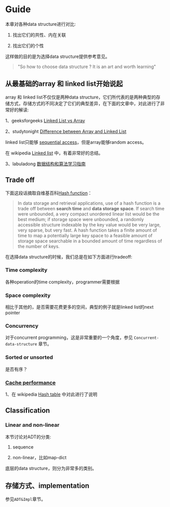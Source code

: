 # Guide

本章对各种data structure进行对比:

1) 找出它们的共性、内在关联

2) 找出它们的个性

这样做的目的是为选择data structure提供参考意见。

> "So how to choose data structure ? It is an art and worth learning"



## 从最基础的array 和 linked list开始说起

array 和 linked list不仅仅是两种data structure，它们所代表的是两种典型的存储方式，存储方式的不同决定了它们的典型差异，在下面的文章中，对此进行了非常好的解读:

1、geeksforgeeks [Linked List vs Array](https://www.geeksforgeeks.org/linked-list-vs-array/)

2、studytonight [Difference between Array and Linked List](https://www.studytonight.com/data-structures/linked-list-vs-array)

linked list只能够 [sequential access](https://en.wanweibaike.com/wiki-Sequential_access)，但是array能够random access。

在 wikipedia [Linked list](https://en.wanweibaike.com/wiki-Linked%20list) 中，有着非常好的总结。

3、labuladong  [数据结构和算法学习指南](https://mp.weixin.qq.com/s/ZYaXOSVM3YBIeRWm7E_jcQ)

## Trade off

下面这段话摘取自维基百科[Hash function](https://en.wikipedia.org/wiki/Hash_function#Efficiency)：

> In data storage and retrieval applications, use of a hash function is a trade off between **search time** and **data storage space**. If search time were unbounded, a very compact unordered linear list would be the best medium; if storage space were unbounded, a randomly accessible structure indexable by the key value would be very large, very sparse, but very fast. A hash function takes a finite amount of time to map a potentially large key space to a feasible amount of storage space searchable in a bounded amount of time regardless of the number of keys. 

在选择data structure的时候，我们总是在如下方面进行tradeoff: 

### Time complexity

各种operation的time complexity，programmer需要根据

### Space complexity

相比于其他的，是否需要花费更多的空间，典型的例子就是linked list的next pointer

### Concurrency

对于concurrent programming，这是非常重要的一个角度，参见 `Concurrent-data-structure` 章节。

### Sorted or unsorted

是否有序？

### [Cache performance](https://en.wikipedia.org/wiki/Locality_of_reference)

1、在 wikipedia [Hash table](https://en.wikipedia.org/wiki/Hash_table) 中对此进行了说明

## Classification

### Linear and non-linear

本节讨论对ADT的分类:

1) sequence

2) non-linear，比如map-dict

底层的data structure，则分为非常多的类别。

## 存储方式、implementation

参见`ADT&Impl`章节。



